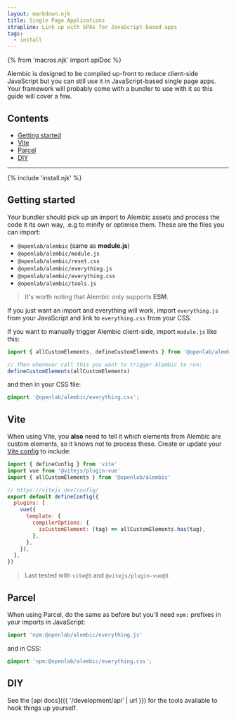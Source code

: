 ```yaml
---
layout: markdown.njk
title: Single Page Applications
strapline: Link up with SPAs for JavaScript-based apps
tags:
  - install
---
```


{% from 'macros.njk' import apiDoc %}

Alembic is designed to be compiled up-front to reduce client-side JavaScript but you can still use it in JavaScript-based single page apps. Your framework will probably come with a bundler to use with it so this guide will cover a few.

## Contents

- [Getting started](#getting-started)
- [Vite](#vite)
- [Parcel](#parcel)
- [DIY](#diy)

---

{% include 'install.njk' %}

## Getting started

Your bundler should pick up an import to Alembic assets and process the code it its own way, .e.g to minify or optimise them. These are the files you can import:

- `@openlab/alembic` (same as **module.js**)
- `@openlab/alembic/module.js`
- `@openlab/alembic/reset.css`
- `@openlab/alembic/everything.js`
- `@openlab/alembic/everything.css`
- `@openlab/alembic/tools.js`

> It's worth noting that Alembic only supports **ESM**.

If you just want an import and everything will work, import `everything.js` from your JavaScript
and link to `everything.css` from your CSS.

If you want to manually trigger Alembic client-side, import `module.js` like this:

```js
import { allCustomElements, defineCustomElements } from '@openlab/alembic'

// Then whenever call this you want to trigger Alembic to run:
defineCustomElements(allCustomElements)
```

and then in your CSS file:

```css
@import '@openlab/alembic/everything.css';
```

## Vite

When using Vite, you **also** need to tell it which elements from Alembic are custom elements, so it knows not to process these. Create or update your [Vite config](https://vitejs.dev/config/) to include:

```js
import { defineConfig } from 'vite'
import vue from '@vitejs/plugin-vue'
import { allCustomElements } from '@openlab/alembic'

// https://vitejs.dev/config/
export default defineConfig({
  plugins: [
    vue({
      template: {
        compilerOptions: {
          isCustomElement: (tag) => allCustomElements.has(tag),
        },
      },
    }),
  ],
})
```

> Last tested with `vite@3` and `@vitejs/plugin-vue@3`

## Parcel

When using Parcel, do the same as before but you'll need `npm:` prefixes in your imports in JavaScript:

```js
import 'npm:@openlab/alembic/everything.js'
```

and in CSS:

```css
@import 'npm:@openlab/alembic/everything.css';
```

<!-- TODO: test with parcel and report versions -->

## DIY

See the [api docs]({{ '/development/api' | url }}) for the tools available to hook things up yourself.
